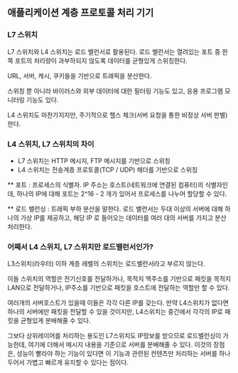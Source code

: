 ## 애플리케이션 계층 프로토콜 처리 기기

### L7 스위치

L7 스위치와 L4 스위치는 로드 밸런서로 활용된다. 로드 밸런서는 열려있는 포트 중 한쪽 포트의 처리량이 과부하되지 않도록 데이터를 균형있게 스위칭한다.

URL, 서버, 캐시, 쿠키들을 기반으로 트래픽을 분산한다.

스위칭 뿐 아니라 바이러스와 외부 데이터에 대한 필터링 기능도 있고, 응용 프로그램 모니터링 기능도 있다.

L4 스위치도 마찬가지지만, 주기적으로 헬스 체크(서버 요청을 통한 비정상 서버 판별)한다.

### L4 스위치, L7 스위치의 차이

- L7 스위치는 HTTP 메시지, FTP 메시지를 기반으로 스위칭
- L4 스위치는 전송계층 프로토콜(TCP / UDP) 헤더를 기반으로 스위칭

\*\* 포트 : 프로세스의 식별자. IP 주소는 호스트(네트워크에 연결된 컴퓨터)의 식별자인데, 하나의 IP에 대해 포트는 2^16 - 2 개가 있어서 프로세스를 나누어 할당할 수 있다.

\*\* 로드 밸런싱 : 트래픽 부하 분산을 말한다. 로드 밸런서는 두대 이상의 서버에 대해 하나의 가상 IP를 제공하고, 해당 IP 로 들어오는 데이터를 여러 대의 서버를 가지고 분산 처리한다.

### 어째서 L4 스위치, L7 스위치만 로드밸런서인가?

L3스위치(라우터) 이하 계층 레벨의 스위치는 로드밸런서라고 부르지 않는다.

이들 스위치의 역할은 전기신호를 전달하거나, 목적지 맥주소를 기반으로 패킷을 목적지 LAN으로 전달하거나, IP주소를 기반으로 패킷을 호스트에 전달하는 역할만 할 수 있다.

여러개의 서버호스트가 있을때 이들은 각각 다른 IP를 갖는다. 만약 L4스위치가 없다면 하나의 서버에만 패킷을 전달할 수 있을 것이지만, L4스위치는 중간에서 각각의 IP로 패킷을 균형있게 분배해줄 수 있다.

그보다 상위레이어를 처리하는 용도인 L7스위치도 IP정보를 받으므로 로드밸런싱이 가능한데, 여기에 더해서 메시지 내용을 기준으로 서버를 분배해줄 수 있다. 이것의 장점은, 성능이 빨라야 하는 기능이 있다면 이 기능과 관련된 컨텐츠만 처리하는 서버를 하나 두어서 가볍고 빠르게 유지할 수 있다는 점이다.
